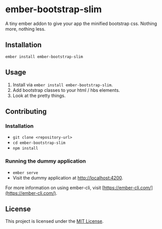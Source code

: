 ember-bootstrap-slim
==============================================================================

A tiny ember addon to give your app the minified bootstrap css. Nothing more, nothing less.

Installation
------------------------------------------------------------------------------

```
ember install ember-bootstrap-slim
```


Usage
------------------------------------------------------------------------------

1. Install via `ember install ember-bootstrap-slim`.
2. Add bootstrap classes to your html / hbs elements.
3. Look at the pretty things.


Contributing
------------------------------------------------------------------------------

### Installation

* `git clone <repository-url>`
* `cd ember-bootstrap-slim`
* `npm install`

### Running the dummy application

* `ember serve`
* Visit the dummy application at [http://localhost:4200](http://localhost:4200).

For more information on using ember-cli, visit [https://ember-cli.com/](https://ember-cli.com/).

License
------------------------------------------------------------------------------

This project is licensed under the [MIT License](LICENSE.md).
